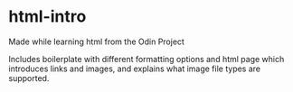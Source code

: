 # html-intro
Made while learning html from the Odin Project

Includes boilerplate with different formatting options and html page which introduces links and images, and explains what image file types are supported.
